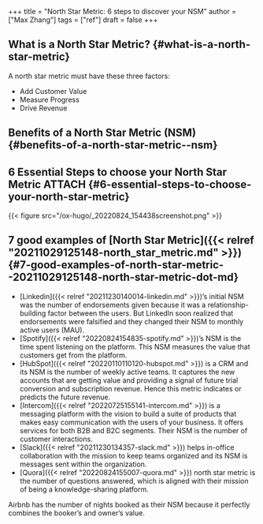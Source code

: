+++
title = "North Star Metric: 6 steps to discover your NSM"
author = ["Max Zhang"]
tags = ["ref"]
draft = false
+++

## What is a North Star Metric? {#what-is-a-north-star-metric}

A north star metric must have these three factors:

-   Add Customer Value
-   Measure Progress
-   Drive Revenue


## Benefits of a North Star Metric (NSM) {#benefits-of-a-north-star-metric--nsm}


## 6 Essential Steps to choose your North Star Metric <span class="tag"><span class="ATTACH">ATTACH</span></span> {#6-essential-steps-to-choose-your-north-star-metric}

{{< figure src="/ox-hugo/_20220824_154438screenshot.png" >}}


## 7 good examples of [North Star Metric]({{< relref "20211029125148-north_star_metric.md" >}}) {#7-good-examples-of-north-star-metric--20211029125148-north-star-metric-dot-md}

-   [Linkedin]({{< relref "20211230140014-linkedin.md" >}})’s initial NSM was the number of endorsements given because it was a relationship-building factor between the users. But LinkedIn soon realized that endorsements were falsified and they changed their NSM to monthly active users (MAU).
-   [Spotify]({{< relref "20220824154835-spotify.md" >}})’s NSM is the time spent listening on the platform. This NSM measures the value that customers get from the platform.
-   [HubSpot]({{< relref "20220110110120-hubspot.md" >}}) is a CRM and its NSM is the number of weekly active teams. It captures the new accounts that are getting value and providing a signal of future trial conversion and subscription revenue. Hence this metric indicates or predicts the future revenue.
-   [Intercom]({{< relref "20220725155141-intercom.md" >}}) is a messaging platform with the vision to build a suite of products that makes easy communication with the users of your business. It offers services for both B2B and B2C segments. Their NSM is the number of customer interactions.
-   [Slack]({{< relref "20211230134357-slack.md" >}}) helps in-office collaboration with the mission to keep teams organized and its NSM is messages sent within the organization.
-   [Quora]({{< relref "20220824155007-quora.md" >}}) north star metric is the number of questions answered, which is aligned with their mission of being a knowledge-sharing platform.

Airbnb has the number of nights booked as their NSM because it perfectly combines the booker’s and owner’s value.
